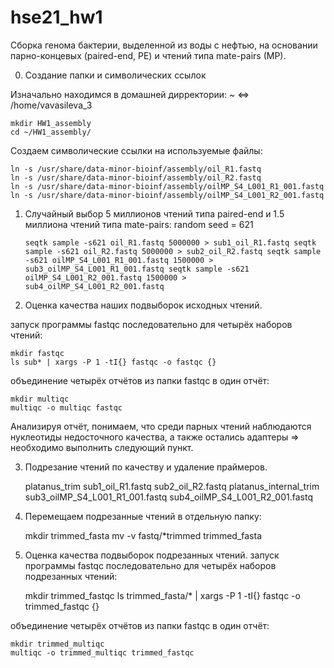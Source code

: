 # hse21_hw1
Сборка генома бактерии, выделенной из воды с нефтью, на основании парно-концевых (paired-end, PE) и чтений типа mate-pairs (MP).

0. Создание папки и символических ссылок

Изначально находимся в домашней дирректории: ~ <=> /home/vavasileva_3

    mkdir HW1_assembly
    cd ~/HW1_assembly/

Создаем символические ссылки на используемые файлы:

    ln -s /usr/share/data-minor-bioinf/assembly/oil_R1.fastq
    ln -s /usr/share/data-minor-bioinf/assembly/oil_R2.fastq
    ln -s /usr/share/data-minor-bioinf/assembly/oilMP_S4_L001_R1_001.fastq
    ln -s /usr/share/data-minor-bioinf/assembly/oilMP_S4_L001_R2_001.fastq

1. Случайный выбор 5 миллионов чтений типа paired-end и 1.5 миллиона чтений типа mate-pairs:
random seed = 621

   `seqtk sample -s621 oil_R1.fastq 5000000 > sub1_oil_R1.fastq
    seqtk sample -s621 oil_R2.fastq 5000000 > sub2_oil_R2.fastq
    seqtk sample -s621 oilMP_S4_L001_R1_001.fastq 1500000 > sub3_oilMP_S4_L001_R1_001.fastq
    seqtk sample -s621 oilMP_S4_L001_R2_001.fastq 1500000 > sub4_oilMP_S4_L001_R2_001.fastq`

2. Оценка качества наших подвыборок исходных чтений.

запуск программы fastqc последовательно для четырёх наборов чтений:

    mkdir fastqc
    ls sub* | xargs -P 1 -tI{} fastqc -o fastqc {}

объединение четырёх отчётов из папки fastqc в один отчёт:

    mkdir multiqc
    multiqc -o multiqc fastqc

Анализируя отчёт, понимаем, что среди парных чтений наблюдаются нуклеотиды недосточного качества, а также остались адаптеры => необходимо выполнить следующий пункт.

3. Подрезание чтений по качеству и удаление праймеров.

    platanus_trim sub1_oil_R1.fastq sub2_oil_R2.fastq
    platanus_internal_trim sub3_oilMP_S4_L001_R1_001.fastq sub4_oilMP_S4_L001_R2_001.fastq

4. Перемещаем подрезанные чтений в отдельную папку:

    mkdir trimmed_fasta
    mv -v fastq/*trimmed trimmed_fasta

5. Оценка качества подвыборок подрезанных чтений.
запуск программы fastqc последовательно для четырёх наборов подрезанных чтений:

    mkdir trimmed_fastqc
    ls trimmed_fasta/* | xargs -P 1 -tI{} fastqc -o trimmed_fastqc {}

объединение четырёх отчётов из папки fastqc в один отчёт:

    mkdir trimmed_multiqc
    multiqc -o trimmed_multiqc trimmed_fastqc
